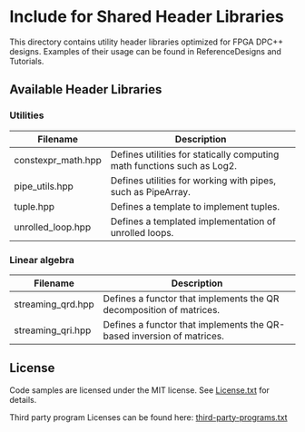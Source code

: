 # Include for Shared Header Libraries
This directory contains utility header libraries optimized for FPGA DPC++ designs. Examples of their usage can be found in ReferenceDesigns and Tutorials.

## Available Header Libraries

### Utilities

| Filename       | Description
---              |---
| constexpr_math.hpp | Defines utilities for statically computing math functions such as Log2.
| pipe_utils.hpp | Defines utilities for working with pipes, such as PipeArray.
| tuple.hpp | Defines a template to implement tuples.
| unrolled_loop.hpp | Defines a templated implementation of unrolled loops.

### Linear algebra

| Filename       | Description
---              |---
| streaming_qrd.hpp | Defines a functor that implements the QR decomposition of matrices.
| streaming_qri.hpp | Defines a functor that implements the QR-based inversion of matrices.

## License  
Code samples are licensed under the MIT license. See
[License.txt](https://github.com/oneapi-src/oneAPI-samples/blob/master/License.txt) for details.

Third party program Licenses can be found here: [third-party-programs.txt](https://github.com/oneapi-src/oneAPI-samples/blob/master/third-party-programs.txt)

